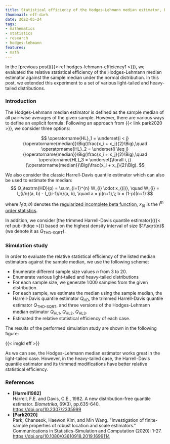 ```yaml
---
title: Statistical efficiency of the Hodges-Lehmann median estimator, Part 2
thumbnail: eff-dark
date: 2022-05-24
tags:
- mathematics
- statistics
- research
- hodges-lehmann
features:
- math
---
```


In the [previous post]({{< ref hodges-lehmann-efficiency1 >}}),
  we evaluated the relative statistical efficiency of the Hodges-Lehmann median estimator
  against the sample median under the normal distribution.
In this post, we extended this experiment to a set of various light-tailed and heavy-tailed distributions.

<!--more-->

### Introduction

The Hodges-Lehmann median estimator is defined as the sample median of all pair-wise averages of the given sample.
However, there are various ways to define an explicit formula.
Following an approach from {{< link park2020 >}}, we consider three options:

$$
\operatorname{HL}_1 = \underset{i < j}{\operatorname{median}}\Big(\frac{x_i + x_j}{2}\Big),\quad
\operatorname{HL}_2 = \underset{i \leq j}{\operatorname{median}}\Big(\frac{x_i + x_j}{2}\Big),\quad
\operatorname{HL}_3 = \underset{\forall i, j}{\operatorname{median}}\Big(\frac{x_i + x_j}{2}\Big).
$$

We also consider the classic Harrell-Davis quantile estimator which can also be used to estimate the median:
$$
Q_\textrm{HD}(p) = \sum_{i=1}^{n} W_{i} \cdot x_{(i)}, \quad
W_{i} = I_{i/n}(a, b) - I_{(i-1)/n}(a, b), \quad
a = p(n+1),\; b = (1-p)(n+1)
$$

where
  $I_t(a, b)$ denotes the [regularized incomplete beta function](https://en.wikipedia.org/wiki/Beta_function#Incomplete_beta_function),
  $x_{(i)}$ is the $i^\textrm{th}$ [order statistics](https://en.wikipedia.org/wiki/Order_statistic).

In addition, we consider
  [the trimmed Harrell-Davis quantile estimator]({{< ref pub-thdqe >}})
  based on the highest density interval of size $1/\sqrt{n}$
  (we denote it as $Q_{\operatorname{THD-SQRT}}$).

### Simulation study

In order to evaluate the relative statistical efficiency of the listed median estimators against the sample median,
  we use the following scheme:

* Enumerate different sample size values $n$ from $3$ to $20$.
* Enumerate various light-tailed and heavy-tailed distributions
* For each sample size, we generate $1\,000$ samples from the given distribution.
* For each sample, we estimate the median using the sample median,
    the Harrell-Davis quantile estimator $Q_{\operatorname{HD}}$,
    the trimmed Harrell-Davis quantile estimator $Q_{\operatorname{THD-SQRT}}$, and
    three versions of the Hodges-Lehmann median estimator
    $Q_{\operatorname{HL1}}$, $Q_{\operatorname{HL2}}$, $Q_{\operatorname{HL3}}$.
* Estimated the relative statistical efficiency of each case.

The results of the performed simulation study are shown in the following figure:

{{< imgld eff >}}

As we can see, the Hodges-Lehmann median estimator works great in the light-tailed case.
However, in the heavy-tailed case, the Harrell-Davis quantile estimator and its trimmed modifications have
  better relative statistical efficiency.

### References

* <b id=Harrell1982>[Harrell1982]</b>  
  Harrell, F.E. and Davis, C.E., 1982. A new distribution-free quantile estimator.
  *Biometrika*, 69(3), pp.635-640.  
  https://doi.org/10.2307/2335999 
* <b id="Park2020">[Park2020]</b>  
  Park, Chanseok, Haewon Kim, and Min Wang.
  "Investigation of finite-sample properties of robust location and scale estimators."
  Communications in Statistics-Simulation and Computation (2020): 1-27.  
  https://doi.org/10.1080/03610918.2019.1699114
